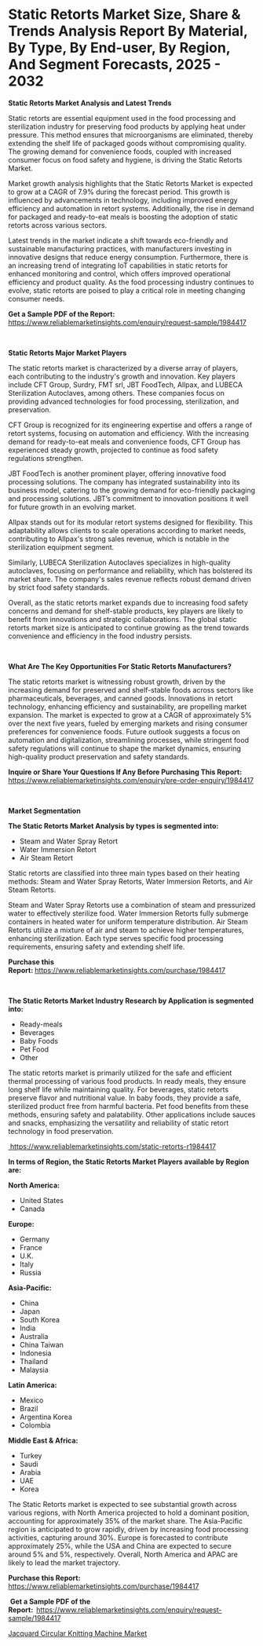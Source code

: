 <p><h1>Static Retorts Market Size, Share & Trends Analysis Report By Material, By Type, By End-user, By Region, And Segment Forecasts, 2025 - 2032</h1></p><p><strong>Static Retorts Market Analysis and Latest Trends</strong></p>
<p><p>Static retorts are essential equipment used in the food processing and sterilization industry for preserving food products by applying heat under pressure. This method ensures that microorganisms are eliminated, thereby extending the shelf life of packaged goods without compromising quality. The growing demand for convenience foods, coupled with increased consumer focus on food safety and hygiene, is driving the Static Retorts Market.</p><p>Market growth analysis highlights that the Static Retorts Market is expected to grow at a CAGR of 7.9% during the forecast period. This growth is influenced by advancements in technology, including improved energy efficiency and automation in retort systems. Additionally, the rise in demand for packaged and ready-to-eat meals is boosting the adoption of static retorts across various sectors.</p><p>Latest trends in the market indicate a shift towards eco-friendly and sustainable manufacturing practices, with manufacturers investing in innovative designs that reduce energy consumption. Furthermore, there is an increasing trend of integrating IoT capabilities in static retorts for enhanced monitoring and control, which offers improved operational efficiency and product quality. As the food processing industry continues to evolve, static retorts are poised to play a critical role in meeting changing consumer needs.</p></p>
<p><strong>Get a Sample PDF of the Report:&nbsp;</strong> <a href="https://www.reliablemarketinsights.com/enquiry/request-sample/1984417?utm_campaign=2338&utm_medium=2&utm_source=Github&utm_content=ia&utm_term=20022025&utm_id=static-retorts">https://www.reliablemarketinsights.com/enquiry/request-sample/1984417</a></p>
<p>&nbsp;</p>
<p><strong>Static Retorts Major Market Players</strong></p>
<p><p>The static retorts market is characterized by a diverse array of players, each contributing to the industry's growth and innovation. Key players include CFT Group, Surdry, FMT srl, JBT FoodTech, Allpax, and LUBECA Sterilization Autoclaves, among others. These companies focus on providing advanced technologies for food processing, sterilization, and preservation. </p><p>CFT Group is recognized for its engineering expertise and offers a range of retort systems, focusing on automation and efficiency. With the increasing demand for ready-to-eat meals and convenience foods, CFT Group has experienced steady growth, projected to continue as food safety regulations strengthen. </p><p>JBT FoodTech is another prominent player, offering innovative food processing solutions. The company has integrated sustainability into its business model, catering to the growing demand for eco-friendly packaging and processing solutions. JBT’s commitment to innovation positions it well for future growth in an evolving market.</p><p>Allpax stands out for its modular retort systems designed for flexibility. This adaptability allows clients to scale operations according to market needs, contributing to Allpax's strong sales revenue, which is notable in the sterilization equipment segment.</p><p>Similarly, LUBECA Sterilization Autoclaves specializes in high-quality autoclaves, focusing on performance and reliability, which has bolstered its market share. The company's sales revenue reflects robust demand driven by strict food safety standards.</p><p>Overall, as the static retorts market expands due to increasing food safety concerns and demand for shelf-stable products, key players are likely to benefit from innovations and strategic collaborations. The global static retorts market size is anticipated to continue growing as the trend towards convenience and efficiency in the food industry persists.</p></p>
<p>&nbsp;</p>
<p><strong>What Are The Key Opportunities For Static Retorts Manufacturers?</strong></p>
<p><p>The static retorts market is witnessing robust growth, driven by the increasing demand for preserved and shelf-stable foods across sectors like pharmaceuticals, beverages, and canned goods. Innovations in retort technology, enhancing efficiency and sustainability, are propelling market expansion. The market is expected to grow at a CAGR of approximately 5% over the next five years, fueled by emerging markets and rising consumer preferences for convenience foods. Future outlook suggests a focus on automation and digitalization, streamlining processes, while stringent food safety regulations will continue to shape the market dynamics, ensuring high-quality product preservation and safety standards.</p></p>
<p><strong>Inquire or Share Your Questions If Any Before Purchasing This Report:</strong> <a href="https://www.reliablemarketinsights.com/enquiry/pre-order-enquiry/1984417?utm_campaign=2338&utm_medium=2&utm_source=Github&utm_content=ia&utm_term=20022025&utm_id=static-retorts">https://www.reliablemarketinsights.com/enquiry/pre-order-enquiry/1984417</a></p>
<p>&nbsp;</p>
<p><strong>Market Segmentation</strong></p>
<p><strong>The Static Retorts Market Analysis by types is segmented into:</strong></p>
<p><ul><li>Steam and Water Spray Retort</li><li>Water Immersion Retort</li><li>Air Steam Retort</li></ul></p>
<p><p>Static retorts are classified into three main types based on their heating methods: Steam and Water Spray Retorts, Water Immersion Retorts, and Air Steam Retorts. </p><p>Steam and Water Spray Retorts use a combination of steam and pressurized water to effectively sterilize food. Water Immersion Retorts fully submerge containers in heated water for uniform temperature distribution. Air Steam Retorts utilize a mixture of air and steam to achieve higher temperatures, enhancing sterilization. Each type serves specific food processing requirements, ensuring safety and extending shelf life.</p></p>
<p><strong>Purchase this Report:&nbsp;</strong><a href="https://www.reliablemarketinsights.com/purchase/1984417?utm_campaign=2338&utm_medium=2&utm_source=Github&utm_content=ia&utm_term=20022025&utm_id=static-retorts">https://www.reliablemarketinsights.com/purchase/1984417</a></p>
<p>&nbsp;</p>
<p><strong>The Static Retorts Market Industry Research by Application is segmented into:</strong></p>
<p><ul><li>Ready-meals</li><li>Beverages</li><li>Baby Foods</li><li>Pet Food</li><li>Other</li></ul></p>
<p><p>The static retorts market is primarily utilized for the safe and efficient thermal processing of various food products. In ready meals, they ensure long shelf life while maintaining quality. For beverages, static retorts preserve flavor and nutritional value. In baby foods, they provide a safe, sterilized product free from harmful bacteria. Pet food benefits from these methods, ensuring safety and palatability. Other applications include sauces and snacks, emphasizing the versatility and reliability of static retort technology in food preservation.</p></p>
<p><a href="https://www.reliablemarketinsights.com/static-retorts-r1984417?utm_campaign=2338&utm_medium=2&utm_source=Github&utm_content=ia&utm_term=20022025&utm_id=static-retorts">&nbsp;https://www.reliablemarketinsights.com/static-retorts-r1984417</a></p>
<p><strong>In terms of Region, the Static Retorts Market Players available by Region are:</strong></p>
<p>
    <p> <strong> North America: </strong>
        <ul>
            <li>United States</li>
            <li>Canada</li>
        </ul>
        </p> 
    <p> <strong> Europe: </strong>
        <ul>
            <li>Germany</li>
            <li>France</li>
            <li>U.K.</li>
            <li>Italy</li>
            <li>Russia</li>
        </ul>
        </p> 
    <p> <strong> Asia-Pacific: </strong>
        <ul>
            <li>China</li>
            <li>Japan</li>
            <li>South Korea</li>
            <li>India</li>
            <li>Australia</li>
            <li>China Taiwan</li>
            <li>Indonesia</li>
            <li>Thailand</li>
            <li>Malaysia</li>
        </ul>
        </p> 
    <p> <strong> Latin America: </strong>
        <ul>
            <li>Mexico</li>
            <li>Brazil</li>
            <li>Argentina Korea</li>
            <li>Colombia</li>
        </ul>
        </p> 
    <p> <strong> Middle East & Africa: </strong>
        <ul>
            <li>Turkey</li>
            <li>Saudi</li>
            <li>Arabia</li>
            <li>UAE</li>
            <li>Korea</li>
        </ul>
    </p>
    </p>
<p><p>The Static Retorts market is expected to see substantial growth across various regions, with North America projected to hold a dominant position, accounting for approximately 35% of the market share. The Asia-Pacific region is anticipated to grow rapidly, driven by increasing food processing activities, capturing around 30%. Europe is forecasted to contribute approximately 25%, while the USA and China are expected to secure around 5% and 5%, respectively. Overall, North America and APAC are likely to lead the market trajectory.</p></p>
<p><strong>Purchase this Report: </strong><a href="https://www.reliablemarketinsights.com/purchase/1984417?utm_campaign=2338&utm_medium=2&utm_source=Github&utm_content=ia&utm_term=20022025&utm_id=static-retorts">https://www.reliablemarketinsights.com/purchase/1984417</a></p>
<p>&nbsp;<strong>Get a Sample PDF of the Report:&nbsp;&nbsp;</strong><a href="https://www.reliablemarketinsights.com/enquiry/request-sample/1984417?utm_campaign=2338&utm_medium=2&utm_source=Github&utm_content=ia&utm_term=20022025&utm_id=static-retorts">https://www.reliablemarketinsights.com/enquiry/request-sample/1984417</a></p>
<p><strong></strong></p>
<p><p><a href="https://github.com/alberthagorsuch/Market-Research-Report-List-1/blob/main/jacquard-circular-knitting-machine-market.md?utm_campaign=2338&utm_medium=2&utm_source=Github&utm_content=ia&utm_term=20022025&utm_id=static-retorts">Jacquard Circular Knitting Machine Market</a></p></p>